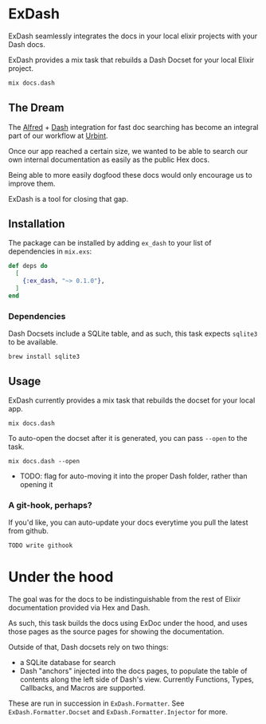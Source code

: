 # ExDash

ExDash seamlessly integrates the docs in your local elixir projects with your Dash docs.

ExDash provides a mix task that rebuilds a Dash Docset for your local Elixir project.

```bash
mix docs.dash
```

## The Dream

The [Alfred](https://www.alfredapp.com/) + [Dash](https://kapeli.com/dash) integration
for fast doc searching has become an integral part of our workflow at [Urbint](https://github.com/urbint).

Once our app reached a certain size,
we wanted to be able to search our own internal documentation as easily as the public Hex docs.

Being able to more easily dogfood these docs would only encourage us to improve them.

ExDash is a tool for closing that gap.

## Installation

The package can be installed
by adding `ex_dash` to your list of dependencies in `mix.exs`:

```elixir
def deps do
  [
    {:ex_dash, "~> 0.1.0"},
  ]
end
```

### Dependencies

Dash Docsets include a SQLite table, and as such,
this task expects `sqlite3` to be available.

```
brew install sqlite3
```

## Usage

ExDash currently provides a mix task that rebuilds the docset for your local app.

```
mix docs.dash
```

To auto-open the docset after it is generated, you can pass `--open` to the task.

```
mix docs.dash --open
```

- TODO: flag for auto-moving it into the proper Dash folder, rather than opening it

### A git-hook, perhaps?

If you'd like, you can auto-update your docs everytime you pull the latest from github.

```
TODO write githook
```

# Under the hood

The goal was for the docs to be indistinguishable from the rest of Elixir documentation
provided via Hex and Dash.

As such, this task builds the docs using ExDoc under the hood,
and uses those pages as the source pages for showing the documentation.

Outside of that, Dash docsets rely on two things:

  - a SQLite database for search
  - Dash "anchors" injected into the docs pages, to populate the table of contents along the left side of Dash's view. Currently Functions, Types, Callbacks, and Macros are supported.

These are run in succession in `ExDash.Formatter`.
See `ExDash.Formatter.Docset` and `ExDash.Formatter.Injector` for more.

